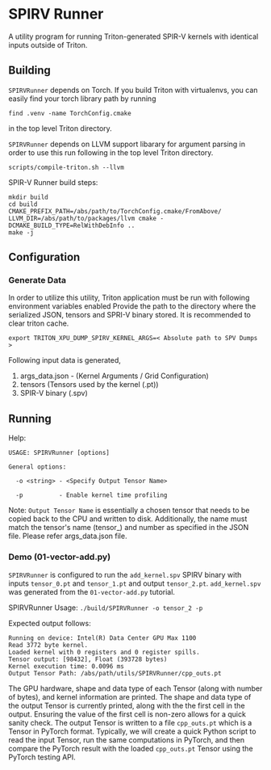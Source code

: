 # SPIRV Runner

A utility program for running Triton-generated SPIR-V kernels with identical inputs outside of Triton.

## Building

`SPIRVRunner` depends on Torch. If you build Triton with virtualenvs, you can easily find your torch library path by running
```
find .venv -name TorchConfig.cmake
```
in the top level Triton directory.

`SPIRVRunner` depends on LLVM support libarary for argument parsing in order to use this run following in the top level Triton directory.
```
scripts/compile-triton.sh --llvm
```

SPIR-V Runner build steps:

```
mkdir build
cd build
CMAKE_PREFIX_PATH=/abs/path/to/TorchConfig.cmake/FromAbove/ LLVM_DIR=/abs/path/to/packages/llvm cmake -DCMAKE_BUILD_TYPE=RelWithDebInfo ..
make -j
```

## Configuration

### Generate Data

In order to utilize this utility, Triton application must be run with following environment variables enabled
Provide the path to the directory where the serialized JSON, tensors and SPRI-V binary stored. It is recommended to clear triton cache.

```
export TRITON_XPU_DUMP_SPIRV_KERNEL_ARGS=< Absolute path to SPV Dumps >
```

Following input data is generated,

1. args_data.json - (Kernel Arguments / Grid Configuration)
2. tensors  (Tensors used by the kernel (.pt))
3. SPIR-V binary (.spv)


## Running

Help:

```
USAGE: SPIRVRunner [options]

General options:

  -o <string> - <Specify Output Tensor Name>
  
  -p          - Enable kernel time profiling
 ``` 


Note: `Output Tensor Name`  is essentially a chosen tensor that needs to be copied back to the CPU and written to disk. Additionally, the name must match the tensor's name (tensor_) and number as specified in the JSON file. Please refer args_data.json file.

### Demo (01-vector-add.py)

`SPIRVRunner` is configured to run the `add_kernel.spv` SPIRV binary with inputs `tensor_0.pt` and `tensor_1.pt` and output `tensor_2.pt`. `add_kernel.spv` was generated from the `01-vector-add.py` tutorial.

SPIRVRunner Usage:
`./build/SPIRVRunner -o tensor_2 -p`

Expected output follows:

```
Running on device: Intel(R) Data Center GPU Max 1100
Read 3772 byte kernel.
Loaded kernel with 0 registers and 0 register spills.
Tensor output: [98432], Float (393728 bytes)
Kernel execution time: 0.0096 ms
Output Tensor Path: /abs/path/utils/SPIRVRunner/cpp_outs.pt
```

The GPU hardware, shape and data type of each Tensor (along with number of bytes), and kernel information are printed. The shape and data type of the output Tensor is currently printed, along with the the first cell in the output. Ensuring the value of the first cell is non-zero allows for a quick sanity check. The output Tensor is written to a file `cpp_outs.pt` which is a Tensor in PyTorch format. Typically, we will create a quick Python script to read the input Tensor, run the same computations in PyTorch, and then compare the PyTorch result with the loaded `cpp_outs.pt` Tensor using the PyTorch testing API.
